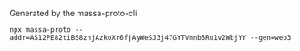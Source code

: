 Generated by the massa-proto-cli
```
npx massa-proto --addr=AS12PE82tiBS8zhjAzkoXr6fjAyWeSJ3j47GYTVmnb5Ru1v2WbjYY --gen=web3
```